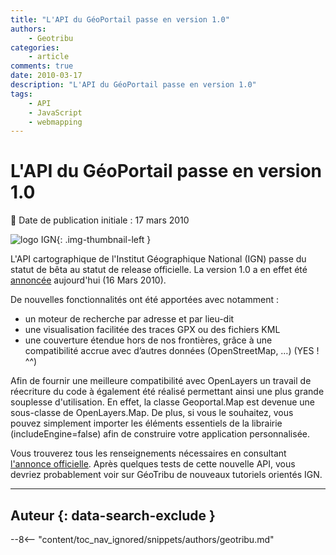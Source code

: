 ```yaml
---
title: "L'API du GéoPortail passe en version 1.0"
authors:
    - Geotribu
categories:
    - article
comments: true
date: 2010-03-17
description: "L'API du GéoPortail passe en version 1.0"
tags:
    - API
    - JavaScript
    - webmapping
---
```


# L'API du GéoPortail passe en version 1.0

:calendar: Date de publication initiale : 17 mars 2010

![logo IGN](https://cdn.geotribu.fr/img/logos-icones/entreprises_association/ign_old.png "logo IGN"){: .img-thumbnail-left }

L'API cartographique de l'Institut Géographique National (IGN) passe du statut de bêta au statut de release officielle. La version 1.0 a en effet été [annoncée](https://api.ign.fr/geoportail/document.do?doc=6133116) aujourd'hui (16 Mars 2010).

De nouvelles fonctionnalités ont été apportées avec notamment :

- un moteur de recherche par adresse et par lieu-dit
- une visualisation facilitée des traces GPX ou des fichiers KML
- une couverture étendue hors de nos frontières, grâce à une compatibilité accrue avec d’autres données (OpenStreetMap, …) (YES ! ^^)

Afin de fournir une meilleure compatibilité avec OpenLayers un travail de réecriture du code à également été réalisé permettant ainsi une plus grande souplesse d'utilisation. En effet, la classe Geoportal.Map est devenue une sous-classe de OpenLayers.Map. De plus, si vous le souhaitez, vous pouvez simplement importer les éléments essentiels de la librairie (includeEngine=false) afin de construire votre application personnalisée.

Vous trouverez tous les renseignements nécessaires en consultant [l'annonce officielle](https://api.ign.fr/geoportail/document.do?doc=6133116). Après quelques tests de cette nouvelle API, vous devriez probablement voir sur GéoTribu de nouveaux tutoriels orientés IGN.

----

## Auteur {: data-search-exclude }

--8<-- "content/toc_nav_ignored/snippets/authors/geotribu.md"
